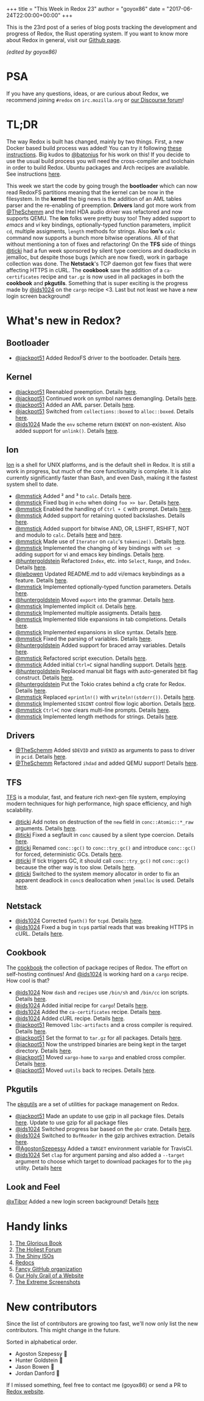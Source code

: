 +++
title = "This Week in Redox 23"
author = "goyox86"
date = "2017-06-24T22:00:00+00:00"
+++

This is the 23rd post of a series of blog posts tracking the development and progress of Redox, the Rust operating system. If you want to know more about Redox in general, visit our [Github page](https://github.com/redox-os/redox).

*(edited by goyox86)*

# PSA
If you have any questions, ideas, or are curious about Redox, we recommend joining `#redox` on `irc.mozilla.org` or [our Discourse forum](https://discourse.redox-os.org/)!

# TL;DR

The way Redox is built has changed, mainly by two things. First, a new Docker based build process was added! You can try it following [these instructions](https://github.com/redox-os/redox/blob/master/docker/README.md). Big kudos to [@batonius](https://github.com/batonius) for his work on this! If you decide to use the usual build process you will need the cross-compiler and toolchain in order to build Redox. Ubuntu packages and Arch recipes are avaliable. See instructions [here](https://github.com/redox-os/libc).

This week we start the code by going trough the **bootloader** which can now read RedoxFS partitions meaning that the kernel can be now in the filesystem. In the **kernel** the big news is the addition of an AML tables parser and the re-enabling of preemption. **Drivers** land got more work from [@TheSchemm](https://github.com/TheSchemm) and the Intel HDA audio driver was refactored and now supports QEMU. The **Ion** folks were pretty busy too! They added support to *emacs* and *vi* key bindings, optionally-typed function parameters, implicit `cd`, multiple assigments, `length` methods for strings. Also **Ion's** `calc` command now supports a bunch more bitwise operations. All of that without mentioning a ton of fixes and refactoring! On the **TFS** side of things [@ticki](https://github.com/ticki) had a fun week sponsored by silent type coercions and deadlocks in jemalloc, but despite those bugs (which are now fixed), work in garbage collection was done. The **Netstack**'s TCP daemon got few fixes that were affecting HTTPS in cURL. The **cookbook** saw the addition of a `ca-certificates` recipe and `tar.gz` is now used in all packages in both the **cookbook** and **pkgutils**. Something that is super exciting is the progress made by [@ids1024](https://github.com/ids1024) on the `cargo` recipe <3. Last but not least we have a new login screen background!

# What's new in Redox?

## Bootloader

- [@jackpot51](https://github.com/jackpot51) Added RedoxFS driver to the bootloader. Details [here](https://github.com/redox-os/bootloader/commit/7ba99fce952558b0934ec38c5ffd2b21741426d4).

## Kernel

- [@jackpot51](https://github.com/jackpot51) Reenabled preemption. Details [here](https://github.com/redox-os/kernel/commit/7ef2401db3f0b4ce38f87978daa8c35cc0bd82d4).
- [@jackpot51](https://github.com/jackpot51) Continued work on symbol names demangling. Details [here](https://github.com/redox-os/kernel/commit/c9cbdab9f1e2019a2461ef97136cd7224c16433e).
- [@jackpot51](https://github.com/jackpot51) Added an AML parser. Details [here](https://github.com/redox-os/kernel/commit/bbcd5197a456b198750e35b085189e3e4b800c57).
- [@jackpot51](https://github.com/jackpot51) Switched from `collections::boxed` to `alloc::boxed`. Details [here](https://github.com/redox-os/kernel/commit/cd67aabd5aa1a16f1468c1f97eaf776425deb60a).
- [@ids1024](https://github.com/ids1024) Made the `env` scheme return `ENOENT` on non-existent. Also added support for `unlink()`. Details
[here](https://github.com/redox-os/kernel/pull/25).

## Ion

[Ion](https://github.com/redox-os/ion) is a shell for UNIX platforms, and is the default shell in Redox. It is still a work in progress, but much of the core functionality is complete. It is also currently significantly faster than Bash, and even Dash, making it the fastest system shell to date.

- [@mmstick](https://github.com/mmstick) Added ² and ³ to `calc`. Details [here](https://github.com/redox-os/ion/commit/41813426ae34d030ce91ef8c1e77b2b4c35fa0c2).
- [@mmstick](https://github.com/mmstick) Fixed bug in `echo` when doing `foo >> bar`. Details [here](https://github.com/redox-os/ion/commit/bae8b7fae9b9e4364233f4174c48346bb3b63145).
- [@mmstick](https://github.com/mmstick) Enabled the handling of `Ctrl + C` with prompt. Details [here](https://github.com/redox-os/ion/commit/47aa80fd55ad76eac4f42b947ece021e6d26e2db).
- [@mmstick](https://github.com/mmstick) Added support for retaining quoted backslashes. Details [here](https://github.com/redox-os/ion/commit/9d8ba6824928408f5de3c516a3564ac909c25418).
- [@mmstick](https://github.com/mmstick) Added support for bitwise AND, OR, LSHIFT, RSHIFT, NOT and modulo to `calc`. Details [here](https://github.com/redox-os/ion/commit/5ad8694f1b29773f6ebb9e292eb74dd08a529619) and [here](https://github.com/redox-os/ion/commit/4ed3dbdf35880a632fe651f524e064bc907b6083).
- [@mmstick](https://github.com/mmstick) Made use of `Iterator` on `calc`'s `tokenize()`. Details [here](https://github.com/redox-os/ion/commit/0c66887e155a627d3e42a0d721e4ceefbb5aea16).
- [@mmstick](https://github.com/mmstick) Implemented the changing of key bindings with `set -o` adding support for vi and emacs key bindings. Details [here](https://github.com/redox-os/ion/commit/ce0a19672e7d76c4ff431bffa2731852a893157e).
- [@huntergoldstein](https://github.com/huntergoldstein) Refactored `Index`, etc. into `Select`, `Range`, and `Index`. Details [here](https://github.com/redox-os/ion/commit/bb47e31bb87916863ab13554fa4589583a862d87).
- [@jwbowen](https://github.com/jwbowen) Updated README.md to add vi/emacs keybindings as a feature. Details [here]( https://github.com/redox-os/ion/commit/0d1b8741fde03e20f59328018f14536beb364519).
- [@mmstick](https://github.com/mmstick) Implemented optionally-typed function parameters. Details [here](https://github.com/redox-os/ion/commit/338bd96718f0444201485a63d54b41e55603ae9e).
- [@huntergoldstein](https://github.com/huntergoldstein) Moved `export` into the grammar. Details [here](https://github.com/redox-os/ion/commit/2a5d914630d54d7aa454a8f6b18d3901bae61bf2).
- [@mmstick](https://github.com/mmstick) Implemented implicit `cd`. Details [here](https://github.com/redox-os/ion/commit/5d3ca8997365c1c0366cac8c69afa072b1b0cabb).
- [@mmstick](https://github.com/mmstick) Implemented multiple assigments. Details [here](https://github.com/redox-os/ion/commit/a6fd25147ac12685b3a650d8478724f7bff80fb1).
- [@mmstick](https://github.com/mmstick) Implemented tilde expansions in tab completions. Details [here](https://github.com/redox-os/ion/commit/dd42c629caf7e19f28cc80dc80c9b239ecd7612c).
- [@mmstick](https://github.com/mmstick) Implemented expansions in slice syntax. Details [here](https://github.com/redox-os/ion/commit/246fa1b2b8a8b668461b6d2f803eda3ee6fb52eb).
- [@mmstick](https://github.com/mmstick) Fixed the parsing of variables. Details [here](https://github.com/redox-os/ion/commit/2f12c1be06090adcbaec59dafed24e601da935c3).
- [@huntergoldstein](https://github.com/huntergoldstein) Added support for braced array variables. Details [here](https://github.com/redox-os/ion/commit/b002e7d6727b6fcf7a612d3fab935cb835745f24).
- [@mmstick](https://github.com/mmstick) Refactored script execution. Details [here](https://github.com/redox-os/ion/commit/0b26e1754e0d42e4451348dbbf48156f2d3cef01).
- [@mmstick](https://github.com/mmstick) Added initial `Ctrl+C` signal handling support. Details [here](https://github.com/redox-os/ion/commit/9e02244a959f94280400c164f97d8d3a4834bdd1).
- [@huntergoldstein](https://github.com/huntergoldstein) Replaced manual bit flags with auto-generated
bit flag construct. Details [here](https://github.com/redox-os/ion/commit/eea59ead2505d747f253918cdf54012da05b6e05).
- [@huntergoldstein](https://github.com/huntergoldstein) Put the Tokio crates behind a cfg crate for Redox. Details [here](https://github.com/redox-os/ion/commit/b1014bf92baef120bacc34ef8178123b3225caea).
- [@mmstick](https://github.com/mmstick) Replaced `eprintln!()` with `writeln!(stderr())`. Details [here](https://github.com/redox-os/ion/commit/63d49ee97f8a1e71b9f6cc183b34e193422452c3).
- [@mmstick](https://github.com/mmstick) Implemented `SIGINT` control flow logic abortion. Details [here](https://github.com/redox-os/ion/commit/3633bddbb2347b2e2a302944bea2ff7a6d032aa9).
- [@mmstick](https://github.com/mmstick) `Ctrl+C` now clears multi-line prompts. Details [here](https://github.com/redox-os/ion/commit/8f5a2ae073c118da4a6a7753af216f2f4d1281d0).
- [@mmstick](https://github.com/mmstick) Implemented length methods for strings. Details [here](https://github.com/redox-os/ion/commit/14d6b336ca342df7dc012f7168f6d731f301e956).

## Drivers

- [@TheSchemm](https://github.com/TheSchemm) Added `$DEVID` and `$VENID` as arguments to pass to driver in `pcid`. Details [here](https://github.com/redox-os/drivers/pull/15).
- [@TheSchemm](https://github.com/TheSchemm) Refactored `ihdad` and added QEMU support! Details [here](https://github.com/redox-os/drivers/pull/16).

## TFS

[TFS](https://github.com/redox-os/tfs) is a modular, fast, and feature rich next-gen file system, employing modern techniques for high performance, high space efficiency, and high scalability.

- [@ticki](https://github.com/ticki) Add notes on destruction of the `new` field in `conc::Atomic::*_raw` arguments.
Details [here](https://github.com/redox-os/tfs/commit/21b84f038796950f15bffc2ee28a91b6e40db87c).
- [@ticki](https://github.com/ticki) Fixed a segfault in `conc` caused by a silent type coercion.
Details [here](https://github.com/redox-os/tfs/commit/e261914466455162d4a803efa1b99d86fbe965cb).
- [@ticki](https://github.com/ticki) Renamed `conc::gc()` to `conc::try_gc()` and introduce `conc::gc()`
for forced, deterministic GCs. Details [here](https://github.com/redox-os/tfs/commit/73a4cec90db8dee6b6f3a23761182132a53b7781).
- [@ticki](https://github.com/ticki) If tick triggers GC, it should call `conc::try_gc()` not `conc::gc()`
because the other way is too slow. Details [here](https://github.com/redox-os/tfs/commit/73a4cec90db8dee6b6f3a23761182132a53b7781).
- [@ticki](https://github.com/ticki) Switched to the system memory allocator in order to fix an apparent deadlock in `conc`s deallocation when `jemalloc` is used. Details [here](https://github.com/redox-os/tfs/commit/9d79785ac2a6e3793dac6aedc4fc6b792cc20a31).

## Netstack

- [@ids1024](https://github.com/ids1024) Corrected `fpath()` for `tcpd`. Details
[here](https://github.com/redox-os/netstack/pull/2).
- [@ids1024](https://github.com/ids1024) Fixed a bug in `tcp`s partial reads that was breaking HTTPS in cURL. Details
[here](https://github.com/redox-os/netstack/pull/3).

## Cookbook

The [cookbook](https://github.com/redox-os/cookbook) the collection of package recipes of Redox. The effort on self-hosting continues! And [@ids1024](https://github.com/ids1024) is working hard on a `cargo` recipe. How cool is that?

- [@ids1024](https://github.com/ids1024) Now `dash` and `recipes` use `/bin/sh` and `/bin/cc` ion scripts. Details [here](https://github.com/redox-os/cookbook/pull/27).
- [@ids1024](https://github.com/ids1024) Added initial recipe for `cargo`! Details [here](https://github.com/redox-os/cookbook/pull/30).
- [@ids1024](https://github.com/ids1024) Added the `ca-certificates` recipe. Details [here](https://github.com/redox-os/cookbook/pull/31).
- [@ids1024](https://github.com/ids1024) Added cURL recipe. Details [here](https://github.com/redox-os/cookbook/pull/32).
- [@jackpot51](https://github.com/jackpot51) Removed `libc-artifacts` and a cross compiler is required. Details [here](https://github.com/redox-os/cookbook/commit/e50070b3f34fc4d54bf4e6f24a791add1f2137d5).
- [@jackpot51](https://github.com/jackpot51) Set the format to `tar.gz` for all packages. Details [here](https://github.com/redox-os/cookbook/commit/20db74be75c121814528c597a57e72cd94904376).
- [@jackpot51](https://github.com/jackpot51) Now the unstripped binaries are being kept in the target directory.
Details [here](https://github.com/redox-os/cookbook/commit/18fec4b46a90a112fb6ba2d90c28c8a088a32467).
- [@jackpot51](https://github.com/jackpot51) Moved `xargo-home` to `xargo` and enabled cross compiler.
Details [here](https://github.com/redox-os/cookbook/commit/18fec4b46a90a112fb6ba2d90c28c8a088a32467).
- [@jackpot51](https://github.com/jackpot51) Moved `uutils` back to recipes.
Details [here](https://github.com/redox-os/cookbook/commit/2833d16c17d5dc57a6e263c0fa9e5e469c739744).

## Pkgutils

The [pkgutils](https://github.com/redox-os/cookbook) are a set of utilities for package management on Redox.

- [@jackpot51](https://github.com/jackpot51) Made an update to use gzip in all package files. Details [here](https://github.com/redox-os/pkgutils/commit/2cfc944c9e4d7a91aa8c8d7ece8c531568817d5c). Update to use gzip for all package files
- [@ids1024](https://github.com/ids1024) Switched progress bar based on the `pbr` crate. Details [here](https://github.com/redox-os/pkgutils/pull/11).
- [@ids1024](https://github.com/ids1024) Switched to `BufReader` in the gzip archives extraction. Details [here](https://github.com/redox-os/pkgutils/pull/11).
- [@AgostonSzepessy](https://github.com/AgostonSzepessy) Added a `TARGET` environment variable for TravisCI.
- [@ids1024](https://github.com/ids1024) Set `clap` for argument parsing and also added a `--target` argument to choose which target to download packages for to the `pkg` utility. Details [here](https://github.com/redox-os/pkgutils/pull/14)

## Look and Feel

 [@xTibor](https://github.com/xTibor) Added a new login screen background! Details [here](https://github.com/redox-os/backgrounds/pull/7)

# Handy links

1. [The Glorious Book](https://doc.redox-os.org/book/)
2. [The Holiest Forum](https://discourse.redox-os.org/)
3. [The Shiny ISOs](https://github.com/redox-os/redox/releases)
4. [Redocs](http://www.redox-os.org/docs/)
5. [Fancy GitHub organization](https://github.com/redox-os)
6. [Our Holy Grail of a Website](http://www.redox-os.org/)
7. [The Extreme Screenshots](http://www.redox-os.org/screens/)

# New contributors

Since the list of contributors are growing too fast, we'll now only list the new contributors. This might change in the future.

Sorted in alphabetical order.

- Agoston Szepessy 🎂
- Hunter Goldstein 🎂
- Jason Bowen 🎂
- Jordan Danford 🎂

If I missed something, feel free to contact me (goyox86) or send a PR to [Redox website](https://github.com/redox-os/website).
